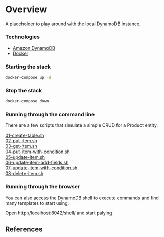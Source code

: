 # Overview

A placeholder to play around with the local DynamoDB instance.

### Technologies
* [Amazon DynamoDB](https://aws.amazon.com/dynamodb/)
* [Docker](https://www.docker.com/)

### Starting the stack
```bash
docker-compose up -d
```
### Stop the stack
```bash
docker-compose down
```

### Running through the command line
There are a few scripts that simulate a simple CRUD for a Product entity.

[01-create-table.sh](01-create-table.sh)  
[02-put-item.sh](02-put-item.sh)  
[03-get-item.sh](03-get-item.sh)  
[04-put-item-with-condition.sh](04-put-item-with-condition.sh)  
[05-update-item.sh](05-update-item.sh)   
[06-update-item-add-fields.sh](06-update-item-add-fields.sh)   
[07-update-item-with-condition.sh](07-update-item-with-condition.sh)   
[08-delete-item.sh](08-delete-item.sh)

### Running through the browser
You can also access the DynamoDB shell to execute commands and find many templates to start using.

Open http://localhost:8042/shell/ and start palying

## References
